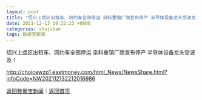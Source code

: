 ```yaml
---
layout: post
title: "绍兴上虞区出租车、网约车全部停运 染料重镇厂商宣布停产 半导体设备龙头受波及！"
date: 2021-12-13 19:22:23 +0800
categories: shujubao
tags: 数据宝新闻
---
```

绍兴上虞区出租车、网约车全部停运 染料重镇厂商宣布停产 半导体设备龙头受波及！


<http://choicewzp1.eastmoney.com/html_News/NewsShare.html?infoCode=NW202112132212016986>

[返回数据宝新闻](//finews.withounder.com/shujubao/)｜[返回首页](//finews.withounder.com/)